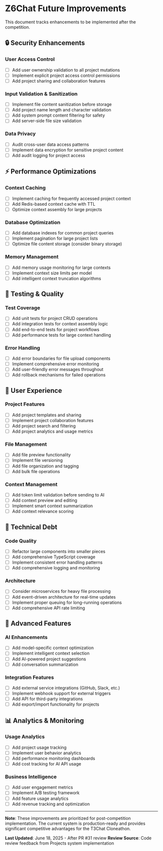 # Z6Chat Future Improvements

This document tracks enhancements to be implemented after the competition.

## 🔒 Security Enhancements

### **User Access Control**
- [ ] Add user ownership validation to all project mutations
- [ ] Implement explicit project access control permissions
- [ ] Add project sharing and collaboration features

### **Input Validation & Sanitization**
- [ ] Implement file content sanitization before storage
- [ ] Add project name length and character validation
- [ ] Add system prompt content filtering for safety
- [ ] Add server-side file size validation

### **Data Privacy**
- [ ] Audit cross-user data access patterns
- [ ] Implement data encryption for sensitive project content
- [ ] Add audit logging for project access

## ⚡ Performance Optimizations

### **Context Caching**
- [ ] Implement caching for frequently accessed project context
- [ ] Add Redis-based context cache with TTL
- [ ] Optimize context assembly for large projects

### **Database Optimization**
- [ ] Add database indexes for common project queries
- [ ] Implement pagination for large project lists
- [ ] Optimize file content storage (consider binary storage)

### **Memory Management**
- [ ] Add memory usage monitoring for large contexts
- [ ] Implement context size limits per model
- [ ] Add intelligent context truncation algorithms

## 🧪 Testing & Quality

### **Test Coverage**
- [ ] Add unit tests for project CRUD operations
- [ ] Add integration tests for context assembly logic
- [ ] Add end-to-end tests for project workflows
- [ ] Add performance tests for large context handling

### **Error Handling**
- [ ] Add error boundaries for file upload components
- [ ] Implement comprehensive error monitoring
- [ ] Add user-friendly error messages throughout
- [ ] Add rollback mechanisms for failed operations

## 🎯 User Experience

### **Project Features**
- [ ] Add project templates and sharing
- [ ] Implement project collaboration features
- [ ] Add project search and filtering
- [ ] Add project analytics and usage metrics

### **File Management**
- [ ] Add file preview functionality
- [ ] Implement file versioning
- [ ] Add file organization and tagging
- [ ] Add bulk file operations

### **Context Management**
- [ ] Add token limit validation before sending to AI
- [ ] Add context preview and editing
- [ ] Implement smart context summarization
- [ ] Add context relevance scoring

## 🔧 Technical Debt

### **Code Quality**
- [ ] Refactor large components into smaller pieces
- [ ] Add comprehensive TypeScript coverage
- [ ] Implement consistent error handling patterns
- [ ] Add comprehensive logging and monitoring

### **Architecture**
- [ ] Consider microservices for heavy file processing
- [ ] Add event-driven architecture for real-time updates
- [ ] Implement proper queuing for long-running operations
- [ ] Add comprehensive API rate limiting

## 🚀 Advanced Features

### **AI Enhancements**
- [ ] Add model-specific context optimization
- [ ] Implement intelligent context selection
- [ ] Add AI-powered project suggestions
- [ ] Add conversation summarization

### **Integration Features**
- [ ] Add external service integrations (GitHub, Slack, etc.)
- [ ] Implement webhook support for external triggers
- [ ] Add API for third-party integrations
- [ ] Add export/import functionality for projects

## 📊 Analytics & Monitoring

### **Usage Analytics**
- [ ] Add project usage tracking
- [ ] Implement user behavior analytics
- [ ] Add performance monitoring dashboards
- [ ] Add cost tracking for AI API usage

### **Business Intelligence**
- [ ] Add user engagement metrics
- [ ] Implement A/B testing framework
- [ ] Add feature usage analytics
- [ ] Add revenue tracking and optimization

---

**Note**: These improvements are prioritized for post-competition implementation. The current system is production-ready and provides significant competitive advantages for the T3Chat Cloneathon.

**Last Updated**: June 18, 2025 - After PR #31 review
**Review Source**: Code review feedback from Projects system implementation